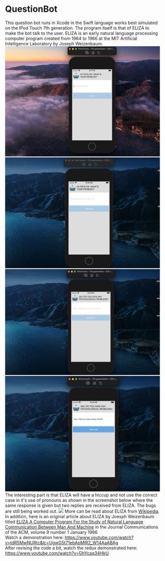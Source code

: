 # QuestionBot
This question bot runs in Xcode in the Swift language works best simulated on the IPod Touch 7th generation. The program itself is that of ELIZA to make the bot talk to the user. ELIZA is an early natural language processing computer program created from 1964 to 1966 at the MIT Artificial Intelligence Laboratory by Joseph Weizenbaum.
<img src="ELIZA.png" />
<img src="ELIZA1.png" />
<img src="ELIZA2.png" />
<img src="ELIZA3.png" />
The interesting part is that ELIZA will have a hiccup and not use the correct case in it's use of pronouns as shown in the screenshot below where the same response is given but two replies are received from ELIZA. The bugs are still being worked out.
<img src="ELIZA4.png" />
More can be read about ELIZA from <a href="https://en.wikipedia.org/wiki/ELIZA">Wikipedia</a>.
<br>
In addition, here is an original article about ELIZA by Joesph Weizenbaum titled <a href="https://web.stanford.edu/class/linguist238/p36-weizenabaum.pdf">ELIZA A Computer Program For the Study of Natural Language Communication Between Man And Machine</a> in the Journal Communications of the ACM, volume 9 number 1 January 1966 
<br>
Watch a demonstration here: https://www.youtube.com/watch?v=tdR5MwNURtc&lc=UgwG5t71ebApMlR2_W14AaABAg
<br>
After revising the code a bit, watch the redux demonstrated here: https://www.youtube.com/watch?v=GhYcaq34HkU
